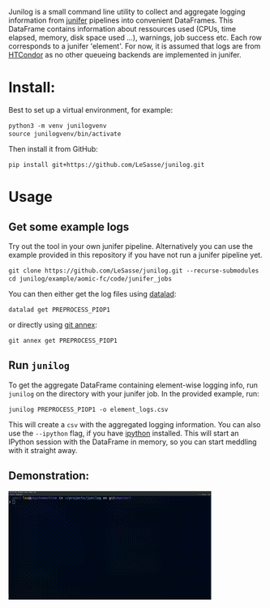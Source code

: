 
Junilog is a small command line utility to collect and aggregate logging information
from [junifer](https://juaml.github.io/junifer/main/index.html) pipelines into 
convenient DataFrames. This DataFrame contains information about ressources used
(CPUs, time elapsed, memory, disk space used ...), warnings, job success etc. Each
row corresponds to a junifer 'element'. For now, it is assumed that logs are
from [HTCondor](https://htcondor.org/) as no other queueing backends are implemented in junifer.

# Install:

Best to set up a virtual environment, for example:

```
python3 -m venv junilogvenv
source junilogvenv/bin/activate
```

Then install it from GitHub:

```
pip install git+https://github.com/LeSasse/junilog.git
```

# Usage

## Get some example logs
Try out the tool in your own junifer pipeline. Alternatively you can use the example
provided in this repository if you have not run a junifer pipeline yet.

```
git clone https://github.com/LeSasse/junilog.git --recurse-submodules
cd junilog/example/aomic-fc/code/junifer_jobs
```

You can then either get the log files using [datalad](https://www.datalad.org/):
```
datalad get PREPROCESS_PIOP1
```
or directly using [git annex](https://git-annex.branchable.com/):
```
git annex get PREPROCESS_PIOP1
```

## Run `junilog`

To get the aggregate DataFrame containing element-wise logging info, run
`junilog` on the directory with your junifer job. In the provided example, run:

```
junilog PREPROCESS_PIOP1 -o element_logs.csv
```
This will create a `csv` with the aggregated logging information. You can
also use the `--ipython` flag, if you have [ipython](https://ipython.org/)
installed. This will start an IPython session with the DataFrame in memory, so you
can start meddling with it straight away.

## Demonstration:

![Gif Demonstrating Usage](example/demonstration.gif)
